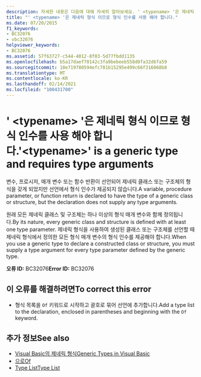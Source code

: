 ```yaml
---
description: 자세한 내용은 다음에 대해 자세히 알아보세요. ' <typename> '은 제네릭 형식 이므로 형식 인수를 사용 해야 합니다.
title: "' <typename> '은 제네릭 형식 이므로 형식 인수를 사용 해야 합니다."
ms.date: 07/20/2015
f1_keywords:
- BC32076
- vbc32076
helpviewer_keywords:
- BC32076
ms.assetid: 57f63727-c544-4012-8f03-5d77fbdd1135
ms.openlocfilehash: b5a17daef70142c3fa9bebeeb558d0fa32d6fa59
ms.sourcegitcommit: 10e719780594efc781b15295e499c66f316068b8
ms.translationtype: MT
ms.contentlocale: ko-KR
ms.lasthandoff: 02/14/2021
ms.locfileid: "100431700"
---
```

# <a name="typename-is-a-generic-type-and-requires-type-arguments"></a><span data-ttu-id="4ce1a-103">' \<typename> '은 제네릭 형식 이므로 형식 인수를 사용 해야 합니다.</span><span class="sxs-lookup"><span data-stu-id="4ce1a-103">'\<typename>' is a generic type and requires type arguments</span></span>

<span data-ttu-id="4ce1a-104">변수, 프로시저, 매개 변수 또는 함수 반환이 선언되어 제네릭 클래스 또는 구조체의 형식을 갖게 되었지만 선언에서 형식 인수가 제공되지 않습니다.</span><span class="sxs-lookup"><span data-stu-id="4ce1a-104">A variable, procedure parameter, or function return is declared to have the type of a generic class or structure, but the declaration does not supply any type arguments.</span></span>  
  
 <span data-ttu-id="4ce1a-105">원래 모든 제네릭 클래스 및 구조체는 하나 이상의 형식 매개 변수와 함께 정의됩니다.</span><span class="sxs-lookup"><span data-stu-id="4ce1a-105">By its nature, every generic class and structure is defined with at least one type parameter.</span></span> <span data-ttu-id="4ce1a-106">제네릭 형식을 사용하여 생성된 클래스 또는 구조체를 선언할 때 제네릭 형식에서 정의한 모든 형식 매개 변수의 형식 인수를 제공해야 합니다.</span><span class="sxs-lookup"><span data-stu-id="4ce1a-106">When you use a generic type to declare a constructed class or structure, you must supply a type argument for every type parameter defined by the generic type.</span></span>  
  
 <span data-ttu-id="4ce1a-107">**오류 ID:** BC32076</span><span class="sxs-lookup"><span data-stu-id="4ce1a-107">**Error ID:** BC32076</span></span>  
  
## <a name="to-correct-this-error"></a><span data-ttu-id="4ce1a-108">이 오류를 해결하려면</span><span class="sxs-lookup"><span data-stu-id="4ce1a-108">To correct this error</span></span>  
  
- <span data-ttu-id="4ce1a-109">형식 목록을 `Of` 키워드로 시작하고 괄호로 묶어 선언에 추가합니다.</span><span class="sxs-lookup"><span data-stu-id="4ce1a-109">Add a type list to the declaration, enclosed in parentheses and beginning with the `Of` keyword.</span></span>  
  
## <a name="see-also"></a><span data-ttu-id="4ce1a-110">추가 정보</span><span class="sxs-lookup"><span data-stu-id="4ce1a-110">See also</span></span>

- [<span data-ttu-id="4ce1a-111">Visual Basic의 제네릭 형식</span><span class="sxs-lookup"><span data-stu-id="4ce1a-111">Generic Types in Visual Basic</span></span>](../programming-guide/language-features/data-types/generic-types.md)
- [<span data-ttu-id="4ce1a-112">으로</span><span class="sxs-lookup"><span data-stu-id="4ce1a-112">Of</span></span>](../language-reference/statements/of-clause.md)
- [<span data-ttu-id="4ce1a-113">Type List</span><span class="sxs-lookup"><span data-stu-id="4ce1a-113">Type List</span></span>](../language-reference/statements/type-list.md)
